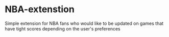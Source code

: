 # NBA-extenstion
Simple extension for NBA fans who would like to be updated on games that have tight scores depending on the user's preferences

